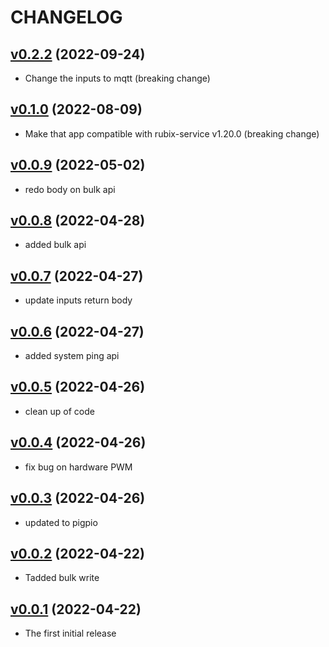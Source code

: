 # CHANGELOG

## [v0.2.2](https://github.com/NubeIO/nubeio-rubix-app-pi-gpio-go/tree/v0.2.2) (2022-09-24)

- Change the inputs to mqtt (breaking change)

## [v0.1.0](https://github.com/NubeIO/nubeio-rubix-app-pi-gpio-go/tree/v0.0.9) (2022-08-09)

- Make that app compatible with rubix-service v1.20.0 (breaking change)

## [v0.0.9](https://github.com/NubeIO/nubeio-rubix-app-pi-gpio-go/tree/v0.0.9) (2022-05-02)

- redo body on bulk api

## [v0.0.8](https://github.com/NubeIO/nubeio-rubix-app-pi-gpio-go/tree/v0.0.8) (2022-04-28)

- added bulk api

## [v0.0.7](https://github.com/NubeIO/nubeio-rubix-app-pi-gpio-go/tree/v0.0.7) (2022-04-27)

- update inputs return body

## [v0.0.6](https://github.com/NubeIO/nubeio-rubix-app-pi-gpio-go/tree/v0.0.6) (2022-04-27)

- added system ping api

## [v0.0.5](https://github.com/NubeIO/nubeio-rubix-app-pi-gpio-go/tree/v0.0.5) (2022-04-26)

- clean up of code

## [v0.0.4](https://github.com/NubeIO/nubeio-rubix-app-pi-gpio-go/tree/v0.0.4) (2022-04-26)

- fix bug on hardware PWM

## [v0.0.3](https://github.com/NubeIO/nubeio-rubix-app-pi-gpio-go/tree/v0.0.3) (2022-04-26)

- updated to pigpio

## [v0.0.2](https://github.com/NubeIO/nubeio-rubix-app-pi-gpio-go/tree/v0.0.2) (2022-04-22)

- Tadded bulk write

## [v0.0.1](https://github.com/NubeIO/nubeio-rubix-app-pi-gpio-go/tree/v0.0.1) (2022-04-22)

- The first initial release
